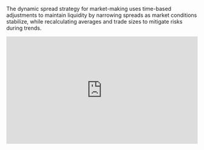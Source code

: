 The dynamic spread strategy for market-making uses time-based adjustments to maintain liquidity by narrowing spreads as market conditions stabilize, while recalculating averages and trade sizes to mitigate risks during trends.

<div class="video-container">
  <iframe 
    src="https://www.youtube.com/embed/ChKAr9uGrUY?si=3trkoeRJXFCvprPz" 
    title="YouTube video player" 
    frameborder="0" 
    allow="accelerometer; autoplay; clipboard-write; encrypted-media; gyroscope; picture-in-picture; web-share" 
    referrerpolicy="strict-origin-when-cross-origin" 
    allowfullscreen>
  </iframe>
</div>

<style>
  .video-container {
    position: relative;
    width: 100%;
    padding-bottom: 56.25%; /* 16:9 aspect ratio */
    height: 0;
    overflow: hidden;
  }

  .video-container iframe {
    position: absolute;
    top: 0;
    left: 0;
    width: 100%;
    height: 100%;
  }
</style>